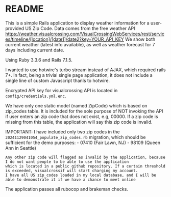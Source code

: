 # README

This is a simple Rails application to display weather information for a user-provided US Zip Code.
Data comes from the free weather API https://weather.visualcrossing.com/VisualCrossingWebServices/rest/services/timeline/[location]/[date1]/date2?key=YOUR_API_KEY
We show both current weather (latest info available), as well as weather forecast for 7 days including current date.

Using Ruby 3.3.6 and Rails 7.1.5.

I wanted to use hotwire's turbo stream instead of AJAX, which required rails 7+.
In fact, being a trivial single page application, it does not include a single line of custom Javascript thanls to hotwire.
 
Encrypted API key for visualcrossing API is located in `config/credentials.yml.enc`.

We have only one static model (named ZipCode) which is based on zip_codes table.
It is included for the sole purpose of NOT invoking the API if user enters an zip code that does not exist, e.g, 00000.
If a zip code is missing from this table, the application will say this zip code is invalid.

IMPORTANT:
    I have included only two zip codes in the `20241129041054_populate_zip_codes.rb` migration, which should be sufficient for the demo purposes:
        - 07410 (Fair Lawn, NJ) 
        - 98109 (Queen Ann in Seattle)

    Any other zip code will flagged as invalid by the application, because I do not want people to be able to use the application
    which is located in a public github repository. If a certain threshold is exceeded, visualcrossif will start charging my account.
    I have all US zip_codes loaded in my local database, and I will be able to demonstrate it if we have a chance to meet online

The application passes all rubocop and brakeman checks.


